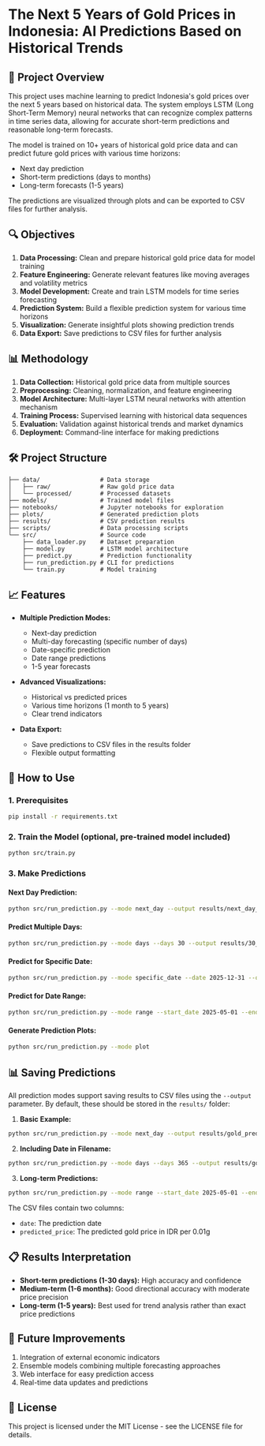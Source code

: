 # **The Next 5 Years of Gold Prices in Indonesia: AI Predictions Based on Historical Trends**

## 📌 **Project Overview**

This project uses machine learning to predict Indonesia's gold prices over the next 5 years based on historical data. The system employs LSTM (Long Short-Term Memory) neural networks that can recognize complex patterns in time series data, allowing for accurate short-term predictions and reasonable long-term forecasts.

The model is trained on 10+ years of historical gold price data and can predict future gold prices with various time horizons:
- Next day prediction
- Short-term predictions (days to months)
- Long-term forecasts (1-5 years)

The predictions are visualized through plots and can be exported to CSV files for further analysis.

## 🔍 **Objectives**

1. **Data Processing:** Clean and prepare historical gold price data for model training
2. **Feature Engineering:** Generate relevant features like moving averages and volatility metrics
3. **Model Development:** Create and train LSTM models for time series forecasting
4. **Prediction System:** Build a flexible prediction system for various time horizons
5. **Visualization:** Generate insightful plots showing prediction trends
6. **Data Export:** Save predictions to CSV files for further analysis

## 📊 **Methodology**

1. **Data Collection:** Historical gold price data from multiple sources
2. **Preprocessing:** Cleaning, normalization, and feature engineering
3. **Model Architecture:** Multi-layer LSTM neural networks with attention mechanism
4. **Training Process:** Supervised learning with historical data sequences
5. **Evaluation:** Validation against historical trends and market dynamics
6. **Deployment:** Command-line interface for making predictions

## 🛠️ **Project Structure**

```
├── data/                 # Data storage
│   ├── raw/              # Raw gold price data
│   └── processed/        # Processed datasets
├── models/               # Trained model files
├── notebooks/            # Jupyter notebooks for exploration
├── plots/                # Generated prediction plots
├── results/              # CSV prediction results  
├── scripts/              # Data processing scripts
└── src/                  # Source code
    ├── data_loader.py    # Dataset preparation
    ├── model.py          # LSTM model architecture
    ├── predict.py        # Prediction functionality
    ├── run_prediction.py # CLI for predictions
    └── train.py          # Model training
```

## 📈 **Features**

- **Multiple Prediction Modes:**
  - Next-day prediction
  - Multi-day forecasting (specific number of days)
  - Date-specific prediction
  - Date range predictions
  - 1-5 year forecasts

- **Advanced Visualizations:**
  - Historical vs predicted prices
  - Various time horizons (1 month to 5 years)
  - Clear trend indicators

- **Data Export:**
  - Save predictions to CSV files in the results folder
  - Flexible output formatting

## 🚀 **How to Use**

### 1. **Prerequisites**
```bash
pip install -r requirements.txt
```

### 2. **Train the Model** (optional, pre-trained model included)
```bash
python src/train.py
```

### 3. **Make Predictions**

#### Next Day Prediction:
```bash
python src/run_prediction.py --mode next_day --output results/next_day_prediction.csv
```

#### Predict Multiple Days:
```bash
python src/run_prediction.py --mode days --days 30 --output results/30_days_prediction.csv
```

#### Predict for Specific Date:
```bash
python src/run_prediction.py --mode specific_date --date 2025-12-31 --output results/specific_date_prediction.csv
```

#### Predict for Date Range:
```bash
python src/run_prediction.py --mode range --start_date 2025-05-01 --end_date 2025-06-30 --output results/date_range_prediction.csv
```

#### Generate Prediction Plots:
```bash
python src/run_prediction.py --mode plot
```

## 📊 **Saving Predictions**

All prediction modes support saving results to CSV files using the `--output` parameter. By default, these should be stored in the `results/` folder:

1. **Basic Example:**
```bash
python src/run_prediction.py --mode next_day --output results/gold_prediction.csv
```

2. **Including Date in Filename:**
```bash
python src/run_prediction.py --mode days --days 365 --output results/gold_prediction_1year_$(date +%Y%m%d).csv
```

3. **Long-term Predictions:**
```bash
python src/run_prediction.py --mode range --start_date 2025-05-01 --end_date 2030-05-01 --output results/five_year_forecast.csv
```

The CSV files contain two columns:
- `date`: The prediction date
- `predicted_price`: The predicted gold price in IDR per 0.01g

## 📋 **Results Interpretation**

- **Short-term predictions (1-30 days):** High accuracy and confidence
- **Medium-term (1-6 months):** Good directional accuracy with moderate price precision
- **Long-term (1-5 years):** Best used for trend analysis rather than exact price predictions

## 🔮 **Future Improvements**

1. Integration of external economic indicators
2. Ensemble models combining multiple forecasting approaches
3. Web interface for easy prediction access
4. Real-time data updates and predictions

## 📝 **License**

This project is licensed under the MIT License - see the LICENSE file for details.
